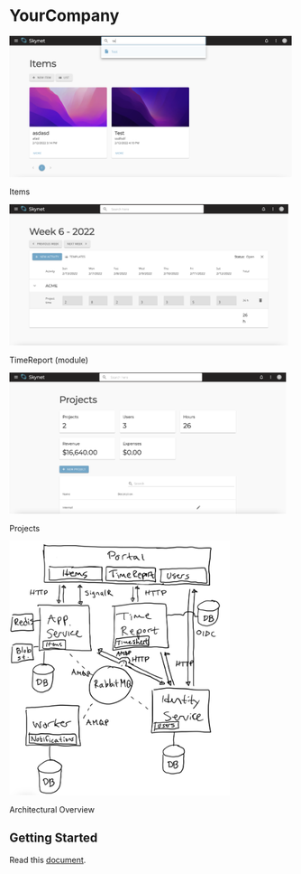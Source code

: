 # YourCompany

<a href="/Screenshots/items.png">
<img src="/Screenshots/items.png" height="250"  alt="Items"  /></a>

<p>Items</p>

<a href="/Screenshots/timereport.png">
<img src="/Screenshots/timereport.png" height="250"  alt="TimeReport"  /></a>

<p>TimeReport (module)</p>

<a href="/Screenshots/projects.png">
<img src="/Screenshots/projects.png" height="250"  alt="Projects"  /></a>

<p>Projects</p>

<a href="/docs/overview.png">
<img src="/docs/overview.png" height="450"  alt="Overview"  /></a>

<p>Architectural Overview</p>

## Getting Started

Read this [document](/docs/getting-started.md).